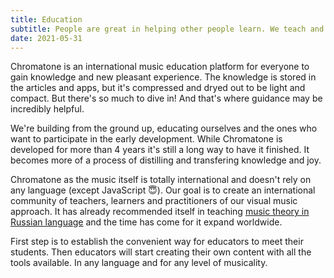 ```yaml
---
title: Education
subtitle: People are great in helping other people learn. We teach and inspire diving deep on music.
date: 2021-05-31
---
```


Chromatone is an international music education platform for everyone to gain knowledge and new pleasant experience. The knowledge is stored in the articles and apps, but it's compressed and dryed out to be light and compact. But there's so much to dive in! And that's where guidance may be incredibly helpful.

We're building from the ground up, educating ourselves and the ones who want to participate in the early development. While Chromatone is developed for more than 4 years it's still a long way to have it finished. It becomes more of a process of distilling and transfering knowledge and joy.

Chromatone as the music itself is totally international and doesn't rely on any language (except JavaScript 😇). Our goal is to create an international community of teachers, learners and practitioners of our visual music approach. It has already recommended itself in teaching [music theory in Russian language](./ru/index.md) and the time has come for it expand worldwide. 

First step is to establish the convenient way for educators to meet their students. Then educators will start creating their own content with all the tools available. In any language and for any level of musicality. 